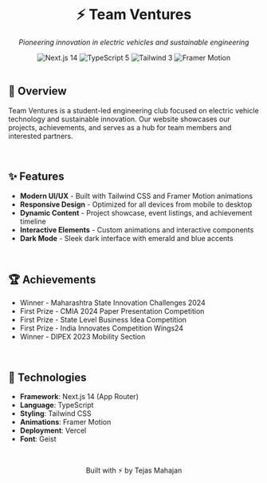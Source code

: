 <div align="center">
  <h1>⚡ Team Ventures</h1>
  <p><em>Pioneering innovation in electric vehicles and sustainable engineering</em></p>
  
  <img src="https://img.shields.io/badge/Next.js-14-black?style=flat-square&logo=next.js" alt="Next.js 14" />
  <img src="https://img.shields.io/badge/TypeScript-5-blue?style=flat-square&logo=typescript" alt="TypeScript 5" />
  <img src="https://img.shields.io/badge/Tailwind-3-06B6D4?style=flat-square&logo=tailwindcss" alt="Tailwind 3" />
  <img src="https://img.shields.io/badge/Framer_Motion-10-0055FF?style=flat-square&logo=framer" alt="Framer Motion" />
</div>

<br />

## 🚀 Overview

Team Ventures is a student-led engineering club focused on electric vehicle technology and sustainable innovation. Our website showcases our projects, achievements, and serves as a hub for team members and interested partners.

<br />

## ✨ Features

- **Modern UI/UX** - Built with Tailwind CSS and Framer Motion animations
- **Responsive Design** - Optimized for all devices from mobile to desktop
- **Dynamic Content** - Project showcase, event listings, and achievement timeline
- **Interactive Elements** - Custom animations and interactive components
- **Dark Mode** - Sleek dark interface with emerald and blue accents

<br />

## 🏆 Achievements

- Winner - Maharashtra State Innovation Challenges 2024
- First Prize - CMIA 2024 Paper Presentation Competition
- First Prize - State Level Business Idea Competition
- First Prize - India Innovates Competition Wings24
- Winner - DIPEX 2023 Mobility Section

<br />

## 🔧 Technologies

- **Framework**: Next.js 14 (App Router)
- **Language**: TypeScript
- **Styling**: Tailwind CSS
- **Animations**: Framer Motion
- **Deployment**: Vercel
- **Font**: Geist

<br />

<div align="center">
  <p>Built with ⚡ by Tejas Mahajan</p>
</div>
